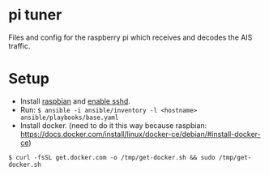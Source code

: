 # pi tuner

Files and config for the raspberry pi which receives and decodes the AIS traffic.


# Setup

 * Install [raspbian](https://www.raspberrypi.org/downloads/raspbian/) and [enable sshd](https://www.raspberrypi.org/documentation/remote-access/ssh/).
 * Run: `$ ansible -i ansible/inventory -l <hostname> ansible/playbooks/base.yaml`
 * Install docker. (need to do it this way because raspbian: https://docs.docker.com/install/linux/docker-ce/debian/#install-docker-ce)
```
$ curl -fsSL get.docker.com -o /tmp/get-docker.sh && sudo /tmp/get-docker.sh
```
